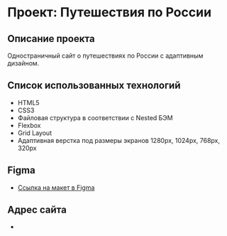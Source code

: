 # Проект: Путешествия по России

## Описание проекта

Одностраничный сайт о путешествиях по России с адаптивным дизайном.

## Список использованных технологий

* HTML5
* CSS3 
* Файловая структура в соответствии с Nested БЭМ
* Flexbox
* Grid Layout
* Адаптивная верстка под размеры экранов 1280px, 1024px, 768px, 320px

## Figma

* [Ссылка на макет в Figma](https://www.figma.com/file/2cn9N9jSkmxD84oJik7xL7/JavaScript.-Sprint-4?node-id=0%3A1)

## Адрес сайта

* 
